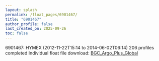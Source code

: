 ```yaml
---
layout: splash
permalink: /float_pages/6901467/
title: "6901467"
author_profile: false
last_created_on: 2025-09-26
toc: false
---
```

 
6901467: HYMEX (2012-11-22T15:14 to 2014-06-02T06:14)
206 profiles completed
Individual float file download: [BGC_Argo_Plus_Global](https://ftp.soest.hawaii.edu/bgc_argo_plus/Individual_Floats/outliers_removed/6901467_Sprof_processed.nc)

